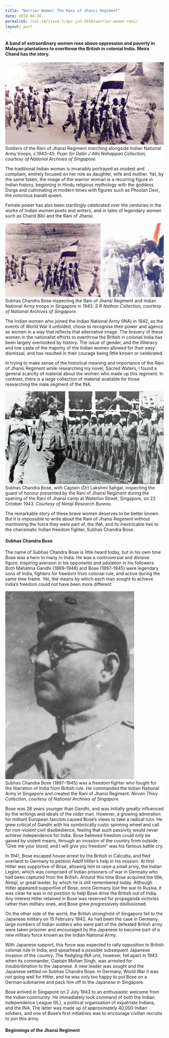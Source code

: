 ```yaml
---
title: "Warrior Women: The Rani of Jhansi Regiment"
date: 2018-04-30
permalink: /vol-14/issue-1/apr-jun-2018/warrior-women-rani/
layout: post
---
```

#### A band of extraordinary women rose above oppression and poverty in Malayan plantations to overthrow the British in colonial India. **Meira Chand** has the story.

<img src="/images/Vol-14-issue-1/warrior-women/Warrior1.JPG">
<div style="background-color: white;">Soldiers of the Rani of Jhansi Regiment marching alongside Indian National Army troops, c.1943–45. <i>Puan Sri Datin J Athi Nahappan Collection, courtesy of National Archives of Singapore.</i></div>

The traditional Indian woman is invariably portrayed as modest and compliant, entirely focused on her role as daughter, wife and mother. Yet, by the same token, the image of the warrior woman is a recurring figure in Indian history, beginning in Hindu religious mythology with the goddess Durga and culminating in modern times with figures such as Phoolan Devi, the notorious bandit queen.

Female power has also been startlingly celebrated over the centuries in the works of Indian women poets and writers, and in tales of legendary women such as Chand Bibi and the Rani of Jhansi.

<img src="/images/Vol-14-issue-1/warrior-women/Warrior2.JPG">
<div style="background-color: white;">Subhas Chandra Bose inspecting the Rani of Jhansi Regiment and Indian National Army troops in Singapore in 1943. <i>S R Nathan Collection, courtesy of National Archives of Singapore.</i></div>

The Indian women who joined the Indian National Army (INA) in 1942, as the events of World War II unfolded, chose to recognise their power and agency as women in a way that reflects that alternative image. The bravery of these women in the nationalist efforts to overthrow the British in colonial India has been largely overlooked by history. The issue of gender, and the illiteracy and low caste of the majority of the Indian women allowed for their easy dismissal, and has resulted in their courage being little known or celebrated.

In trying to make sense of the historical meaning and importance of the Rani of Jhansi Regiment while researching my novel, Sacred Waters, I found a general scarcity of material about the women who made up this regiment. In contrast, there is a large collection of material available for those researching the male segment of the INA.

<img src="/images/Vol-14-issue-1/warrior-women/Warrior3.JPG">
<div style="background-color: white;">Subhas Chandra Bose, with Captain (Dr) Lakshmi Sahgal, inspecting the guard of honour presented by the Rani of Jhansi Regiment during the opening of the Rani of Jhansi camp at Waterloo Street, Singapore, on 22 October 1943. <i>Courtesy of Netaji Research Bureau.</i></div>

The remarkable story of these brave women deserves to be better known. But it is impossible to write about the Rani of Jhansi Regiment without mentioning the force they were part of, the INA, and its inextricable ties to the charismatic Indian freedom fighter, Subhas Chandra Bose.

#### **Subhas Chandra Bose**

The name of Subhas Chandra Bose is little heard today, but in his own time Bose was a hero to many in India. He was a controversial and divisive figure, inspiring aversion in his opponents and adulation in his followers. Both Mahatma Gandhi (1869–1948) and Bose (1897–1945) were legendary sons of India, fighters for freedom from colonial rule, and active during the same time frame. Yet, the means by which each man sought to achieve India’s freedom could not have been more different.

<img src="/images/Vol-14-issue-1/warrior-women/Warrior4.JPG">
<div style="background-color: white;">Subhas Chandra Bose (1897–1945) was a freedom fighter who fought for the liberation of India from British rule. He commanded the Indian National Army in Singapore and created the Rani of Jhansi Regiment. <i>Nirvan Thivy Collection, courtesy of National Archives of Singapore.</i></div>

Bose was 28 years younger than Gandhi, and was initially greatly influenced by the writings and ideals of the older man. However, a growing admiration for militant European fascism caused Bose’s views to take a radical turn. He grew critical of Gandhi with his symbolically rustic spinning wheel and call for non-violent civil disobedience, feeling that such passivity would never achieve independence for India. Bose believed freedom could only be gained by violent means, through an invasion of the country from outside. “Give me your blood, and I will give you freedom” was his famous battle cry.

In 1941, Bose escaped house arrest by the British in Calcutta, and fled overland to Germany to petition Adolf Hitler’s help in his mission. At first Hitler was supportive of Bose, allowing him to raise a small army, the Indian Legion, which was comprised of Indian prisoners-of war in Germany who had been captured from the British. Around this time Bose acquired the title, *Netaji*, or great leader, by which he is still remembered today. Although Hitler appeared supportive of Bose, once Germany lost the war to Russia, it was clear he was in no position to help Bose drive the British out of India. Any interest Hitler retained in Bose was reserved for propaganda victories rather than military ones, and Bose grew progressively disillusioned.

On the other side of the world, the British stronghold of Singapore fell to the Japanese military on 15 February 1942. As had been the case in Germany, large numbers of Indian soldiers who were part of the defeated British army were taken prisoner and encouraged by the Japanese to become part of a new military force known as the Indian National Army.

With Japanese support, this force was expected to rally opposition to British colonial rule in India, and spearhead a possible subsequent Japanese invasion of the country. The fledgling INA unit, however, fell apart in 1943 when its commander, Captain Mohan Singh, was arrested for insubordination to the Japanese. A new leader was sought and the Japanese settled on Subhas Chandra Bose. In Germany, World War II was not going well for Hitler, and he was only too happy to put Bose on a German submarine and pack him off to the Japanese in Singapore.

Bose arrived in Singapore on 2 July 1943 to an enthusiastic welcome from the Indian community. He immediately took command of both the Indian Independence League (IIL), a political organisation of expatriate Indians, and the INA. The latter was made up of approximately 40,000 Indian soldiers, and one of Bose’s first initiatives was to encourage civilian recruits to join this army.

#### **Beginnings of the Jhansi Regiment**